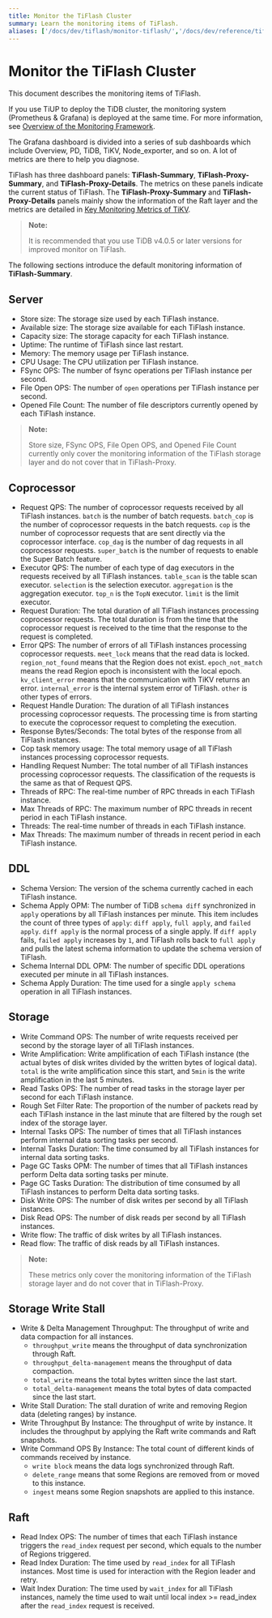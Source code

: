 ```yaml
---
title: Monitor the TiFlash Cluster
summary: Learn the monitoring items of TiFlash.
aliases: ['/docs/dev/tiflash/monitor-tiflash/','/docs/dev/reference/tiflash/monitor/']
---
```


# Monitor the TiFlash Cluster

This document describes the monitoring items of TiFlash.

If you use TiUP to deploy the TiDB cluster, the monitoring system (Prometheus & Grafana) is deployed at the same time. For more information, see [Overview of the Monitoring Framework](/tidb-monitoring-framework.md).

The Grafana dashboard is divided into a series of sub dashboards which include Overview, PD, TiDB, TiKV, Node\_exporter, and so on. A lot of metrics are there to help you diagnose.

TiFlash has three dashboard panels: **TiFlash-Summary**, **TiFlash-Proxy-Summary**, and **TiFlash-Proxy-Details**. The metrics on these panels indicate the current status of TiFlash. The **TiFlash-Proxy-Summary** and **TiFlash-Proxy-Details** panels mainly show the information of the Raft layer and the metrics are detailed in [Key Monitoring Metrics of TiKV](/grafana-tikv-dashboard.md).

> **Note:**
>
> It is recommended that you use TiDB v4.0.5 or later versions for improved monitor on TiFlash.

The following sections introduce the default monitoring information of **TiFlash-Summary**.

## Server

- Store size: The storage size used by each TiFlash instance.
- Available size: The storage size available for each TiFlash instance.
- Capacity size: The storage capacity for each TiFlash instance.
- Uptime: The runtime of TiFlash since last restart.
- Memory: The memory usage per TiFlash instance.
- CPU Usage: The CPU utilization per TiFlash instance.
- FSync OPS: The number of fsync operations per TiFlash instance per second.
- File Open OPS: The number of `open` operations per TiFlash instance per second.
- Opened File Count: The number of file descriptors currently opened by each TiFlash instance.

> **Note:**
>
> Store size, FSync OPS, File Open OPS, and Opened File Count currently only cover the monitoring information of the TiFlash storage layer and do not cover that in TiFlash-Proxy.

## Coprocessor

- Request QPS: The number of coprocessor requests received by all TiFlash instances. `batch` is the number of batch requests. `batch_cop` is the number of coprocessor requests in the batch requests. `cop` is the number of coprocessor requests that are sent directly via the coprocessor interface. `cop_dag` is the number of dag requests in all coprocessor requests. `super_batch` is the number of requests to enable the Super Batch feature.
- Executor QPS: The number of each type of dag executors in the requests received by all TiFlash instances. `table_scan` is the table scan executor. `selection` is the selection executor. `aggregation` is the aggregation executor. `top_n` is the `TopN` executor. `limit` is the limit executor.
- Request Duration: The total duration of all TiFlash instances processing coprocessor requests. The total duration is from the time that the coprocessor request is received to the time that the response to the request is completed.
- Error QPS: The number of errors of all TiFlash instances processing coprocessor requests. `meet_lock` means that the read data is locked. `region_not_found` means that the Region does not exist. `epoch_not_match` means the read Region epoch is inconsistent with the local epoch. `kv_client_error` means that the communication with TiKV returns an error. `internal_error` is the internal system error of TiFlash. `other` is other types of errors.
- Request Handle Duration: The duration of all TiFlash instances processing coprocessor requests. The processing time is from starting to execute the coprocessor request to completing the execution.
- Response Bytes/Seconds: The total bytes of the response from all TiFlash instances.
- Cop task memory usage: The total memory usage of all TiFlash instances processing coprocessor requests.
- Handling Request Number: The total number of all TiFlash instances processing coprocessor requests. The classification of the requests is the same as that of Request QPS.
- Threads of RPC: The real-time number of RPC threads in each TiFlash instance.
- Max Threads of RPC: The maximum number of RPC threads in recent period in each TiFlash instance.
- Threads: The real-time number of threads in each TiFlash instance.
- Max Threads: The maximum number of threads in recent period in each TiFlash instance.

## DDL

- Schema Version: The version of the schema currently cached in each TiFlash instance.
- Schema Apply OPM: The number of TiDB `schema diff` synchronized in `apply` operations by all TiFlash instances per minute. This item includes the count of three types of `apply`: `diff apply`, `full apply`, and `failed apply`. `diff apply` is the normal process of a single apply. If `diff apply` fails, `failed apply` increases by `1`, and TiFlash rolls back to `full apply` and pulls the latest schema information to update the schema version of TiFlash.
- Schema Internal DDL OPM: The number of specific DDL operations executed per minute in all TiFlash instances.
- Schema Apply Duration: The time used for a single `apply schema` operation in all TiFlash instances.

## Storage

- Write Command OPS: The number of write requests received per second by the storage layer of all TiFlash instances.
- Write Amplification: Write amplification of each TiFlash instance (the actual bytes of disk writes divided by the written bytes of logical data). `total` is the write amplification since this start, and `5min` is the write amplification in the last 5 minutes.
- Read Tasks OPS: The number of read tasks in the storage layer per second for each TiFlash instance.
- Rough Set Filter Rate: The proportion of the number of packets read by each TiFlash instance in the last minute that are filtered by the rough set index of the storage layer.
- Internal Tasks OPS: The number of times that all TiFlash instances perform internal data sorting tasks per second.
- Internal Tasks Duration: The time consumed by all TiFlash instances for internal data sorting tasks.
- Page GC Tasks OPM: The number of times that all TiFlash instances perform Delta data sorting tasks per minute.
- Page GC Tasks Duration: The distribution of time consumed by all TiFlash instances to perform Delta data sorting tasks.
- Disk Write OPS: The number of disk writes per second by all TiFlash instances.
- Disk Read OPS: The number of disk reads per second by all TiFlash instances.
- Write flow: The traffic of disk writes by all TiFlash instances.
- Read flow: The traffic of disk reads by all TiFlash instances.

> **Note:**
>
> These metrics only cover the monitoring information of the TiFlash storage layer and do not cover that in TiFlash-Proxy.

## Storage Write Stall

- Write & Delta Management Throughput: The throughput of write and data compaction for all instances.
    - `throughput_write` means the throughput of data synchronization through Raft.
    - `throughput_delta-management` means the throughput of data compaction.
    - `total_write` means the total bytes written since the last start.
    - `total_delta-management` means the total bytes of data compacted since the last start.
- Write Stall Duration: The stall duration of write and removing Region data (deleting ranges) by instance.
- Write Throughput By Instance: The throughput of write by instance. It includes the throughput by applying the Raft write commands and Raft snapshots.
- Write Command OPS By Instance: The total count of different kinds of commands received by instance.
    - `write block` means the data logs synchronized through Raft.
    - `delete_range` means that some Regions are removed from or moved to this instance.
    - `ingest` means some Region snapshots are applied to this instance.

## Raft

- Read Index OPS: The number of times that each TiFlash instance triggers the `read_index` request per second, which equals to the number of Regions triggered.
- Read Index Duration: The time used by `read_index` for all TiFlash instances. Most time is used for interaction with the Region leader and retry.
- Wait Index Duration: The time used by `wait_index` for all TiFlash instances, namely the time used to wait until local index >= read_index after the `read_index` request is received.
